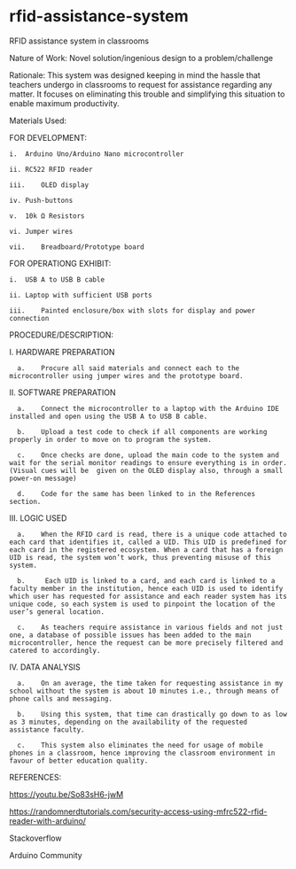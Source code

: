 # rfid-assistance-system

RFID assistance system in classrooms

Nature of Work: 
Novel solution/ingenious design to a problem/challenge

Rationale: 
This system was designed keeping in mind the hassle that teachers undergo in classrooms to request for assistance regarding any matter. It focuses on eliminating this trouble and simplifying this situation to enable maximum productivity.

Materials Used: 
  
  FOR DEVELOPMENT:
  
    i.	Arduino Uno/Arduino Nano microcontroller
    
    ii.	RC522 RFID reader
    
    iii.	OLED display
    
    iv.	Push-buttons
    
    v.	10k Ω Resistors  
    
    vi.	Jumper wires
    
    vii.	Breadboard/Prototype board
	
  FOR OPERATIONG EXHIBIT:
  
    i.	USB A to USB B cable
    
    ii.	Laptop with sufficient USB ports
    
    iii.	Painted enclosure/box with slots for display and power connection
    

PROCEDURE/DESCRIPTION:
  
  I.	HARDWARE PREPARATION
  
      a.	Procure all said materials and connect each to the microcontroller using jumper wires and the prototype board. 

  II.	SOFTWARE PREPARATION
  
      a.	Connect the microcontroller to a laptop with the Arduino IDE installed and open using the USB A to USB B cable. 
      
      b.	Upload a test code to check if all components are working properly in order to move on to program the system.
      
      c.	Once checks are done, upload the main code to the system and wait for the serial monitor readings to ensure everything is in order. (Visual cues will be  given on the OLED display also, through a small power-on message)
      
      d.	Code for the same has been linked to in the References section.

  III.	LOGIC USED
  
      a.	When the RFID card is read, there is a unique code attached to each card that identifies it, called a UID. This UID is predefined for each card in the registered ecosystem. When a card that has a foreign UID is read, the system won’t work, thus preventing misuse of this system.
      
      b.	 Each UID is linked to a card, and each card is linked to a faculty member in the institution, hence each UID is used to identify which user has requested for assistance and each reader system has its unique code, so each system is used to pinpoint the location of the user’s general location.
      
      c.	As teachers require assistance in various fields and not just one, a database of possible issues has been added to the main microcontroller, hence the request can be more precisely filtered and catered to accordingly.
      

  IV.	DATA ANALYSIS
  
      a.	On an average, the time taken for requesting assistance in my school without the system is about 10 minutes i.e., through means of phone calls and messaging.
      
      b.	Using this system, that time can drastically go down to as low as 3 minutes, depending on the availability of the requested assistance faculty.
      
      c.	This system also eliminates the need for usage of mobile phones in a classroom, hence improving the classroom environment in favour of better education quality.
      

REFERENCES: 

https://youtu.be/So83sH6-jwM

https://randomnerdtutorials.com/security-access-using-mfrc522-rfid-reader-with-arduino/

Stackoverflow

Arduino Community 
